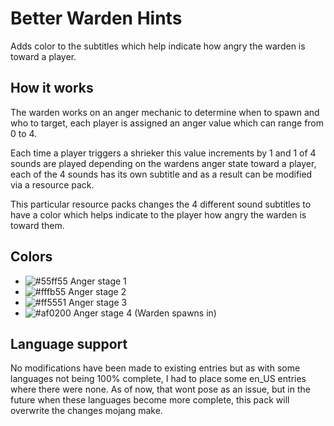 # Better Warden Hints
Adds color to the subtitles which help indicate how angry the warden is toward a player.

## How it works
The warden works on an anger mechanic to determine when to spawn and who to target, each player is assigned an anger value which can range from 0 to 4.

Each time a player triggers a shrieker this value increments by 1 and 1 of 4 sounds are played depending on the wardens anger state toward a player, each of the 4 sounds has its own subtitle and as a result can be modified via a resource pack.

This particular resource packs changes the 4 different sound subtitles to have a color which helps indicate to the player how angry the warden is toward them.

## Colors
- ![#55ff55](https://cdn.modrinth.com/data/kQmFrUxU/images/b9870f5a77d37e71a631d509cb19565e550f860d.png) Anger stage 1
- ![#fffb55](https://cdn.modrinth.com/data/kQmFrUxU/images/bf0d281f07835f7b812285935ad73c3e75e4267d.png) Anger stage 2
- ![#ff5551](https://cdn.modrinth.com/data/kQmFrUxU/images/2fbe9093f9eb4d956200d16b33a594c9d256adc3.png) Anger stage 3
- ![#af0200](https://cdn.modrinth.com/data/kQmFrUxU/images/3a6a247743696aac8702568d54c16424e3e91300.png) Anger stage 4 (Warden spawns in)

## Language support
No modifications have been made to existing entries but as with some languages not being 100% complete, I had to place some en_US entries where there were none. As of now, that wont pose as an issue, but in the future when these languages become more complete, this pack will overwrite the changes mojang make.